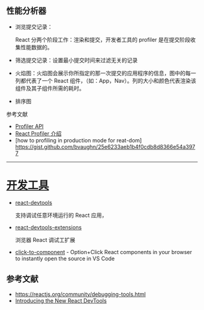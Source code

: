 ## 性能分析器

- 浏览提交记录：

    React 分两个阶段工作：渲染和提交，开发者工具的 profiler 是在提交阶段收集性能数据的。

- 筛选提交记录：设置最小提交时间来过滤无关的记录
- 火焰图：火焰图会展示你所指定的那一次提交的应用程序的信息，图中的每一列都代表了一个 React 组件，（如：App，Nav）。列的大小和颜色代表渲染该组件及其子组件所需的耗时。
- 排序图

参考文献

- [Profiler API](https://zh-hans.reactjs.org/docs/profiler.html)
- [React Profiler 介绍](https://zh-hans.reactjs.org/blog/2018/09/10/introducing-the-react-profiler.html)
- [how to profiling in production mode for reat-dom] https://gist.github.com/bvaughn/25e6233aeb1b4f0cdb8d8366e54a3977

---

# [开发工具](https://github.com/facebook/react/blob/main/packages/react-devtools/README.md)

- [react-devtools](https://github.com/facebook/react/blob/main/packages/react-devtools/README.md)

    支持调试任意环境运行的 React 应用，

- [react-devtools-extensions](https://github.com/facebook/react/blob/main/packages/react-devtools-extensions/README.md)

    浏览器 React 调试工扩展

- [click-to-component](https://github.com/ericclemmons/click-to-component) - Option+Click React components in your browser to instantly open the source in VS Code


## 参考文献

- https://reactjs.org/community/debugging-tools.html
- [Introducing the New React DevTools](https://reactjs.org/blog/2019/08/15/new-react-devtools.html)

